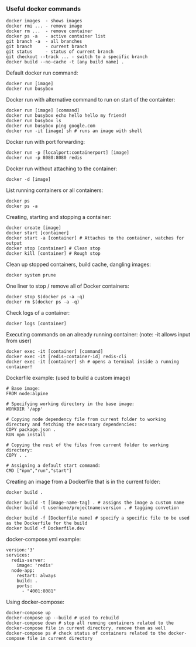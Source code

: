 ### Useful docker commands
```
docker images  - shows images
docker rmi ... - remove image
docker rm ...  - remove container
docker ps -a   - active container list
git branch -a  - all branches
git branch     - current branch
git status     - status of current branch
git checkout --track ... - switch to a specific branch
docker build --no-cache -t [any build name] .
```


Default docker run command:
```
docker run [image]
docker run busybox
```

Docker run with alternative command to run on start of the containter:
``` 
docker run [image] [command] 
docker run busybox echo hello hello my friend!
docker run busybox ls
docker run busybox ping google.com
docker run -it [image] sh # runs an image with shell 
```

Docker run with port forwarding:
```
docker run -p [localport:containerport] [image]
docker run -p 8080:8080 redis
```

Docker run without attaching to the container:
```
docker -d [image]
```

List running containers or all containers:
```
docker ps
docker ps -a
```

Creating, starting and stopping a container:
```
docker create [image]
docker start [container]
docker start -a [container] # Attaches to the container, watches for output
docker stop [container] # Clean stop
docker kill [container] # Rough stop
```

Clean up stopped containers, build cache, dangling images:
```
docker system prune 
```

One liner to stop / remove all of Docker containers:
```
docker stop $(docker ps -a -q)
docker rm $(docker ps -a -q)
```

Check logs of a container:
```
docker logs [container]
```

Executing commands on an already running container: (note: -it allows input from user)
```
docker exec -it [container] [command] 
docker exec -it [redis-container-id] redis-cli
docker exec -it [container] sh # opens a terminal inside a running container!
```

Dockerfile example: (used to build a custom image)
```
# Base image:
FROM node:alpine

# Specifying working directory in the base image:
WORKDIR '/app'

# Copying node dependency file from current folder to working directory and fetching the necessary dependencies:
COPY package.json .
RUN npm install

# Copying the rest of the files from current folder to working directory:
COPY . .

# Assigning a default start command:
CMD ["npm","run","start"]
```

Creating an image from a Dockerfile that is in the current folder:
```
docker build .

docker build -t [image-name-tag] . # assigns the image a custom name
docker build -t username/projectname:version . # tagging convetion

docker build -f [Dockerfile name] # specify a specific file to be used as the Dockerfile for the build
docker build -f Dockerfile.dev
```

docker-compose.yml example:
```
version:'3'
services:
  redis-server:
    image: 'redis'
  node-app:
    restart: always
    build: .
    ports:
      - "4001:8081"
```

Using docker-compose:
```
docker-compose up
docker-compose up --build # used to rebuild
docker-compose down # stop all running containers related to the docker-compose file in current directory, remove them as well
docker-compose ps # check status of containers related to the docker-compose file in current directory
```
